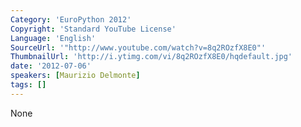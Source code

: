 ```yaml
---
Category: 'EuroPython 2012'
Copyright: 'Standard YouTube License'
Language: 'English'
SourceUrl: '"http://www.youtube.com/watch?v=8q2ROzfX8E0"'
ThumbnailUrl: 'http://i.ytimg.com/vi/8q2ROzfX8E0/hqdefault.jpg'
date: '2012-07-06'
speakers: [Maurizio Delmonte]
tags: []
---
```

None


